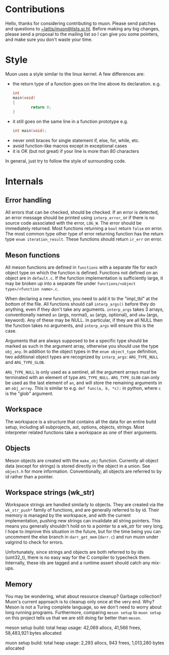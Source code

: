 # Contributions

Hello, thanks for considering contributing to muon.  Please send patches and
questions to [~lattis/muon@lists.sr.ht](mailto:~lattis/muon@lists.sr.ht).
Before making any big changes, please send a proposal to the mailing list so I
can give you some pointers, and make sure you don't waste your time.

# Style

Muon uses a style similar to the linux kernel.  A few differences are:

- the return type of a function goes on the line above its declaration.
  e.g.
  ```c
  int
  main(void)
  {
          return 0;
  }
  ```
- it still goes on the same line in a function prototype
  e.g.
  ```c
  int main(void);
  ```
- never omit braces for single statement if, else, for, while,  etc.
- avoid function-like macros except in exceptional cases
- it is OK (but not great) if your line is more than 80 characters

In general, just try to follow the style of surrounding code.

# Internals

## Error handling

All errors that can be checked, should be checked.  If an error is detected, an
error message should be printed using `interp_error`, or if there is no source
code associated with the error, `LOG_W`.  The error should be immediately
returned.  Most functions returning  a `bool` return `false` on error.  The most
common type other type of error returning function has the return type
`enum iteration_result`.  These functions should return `ir_err` on error.

## Meson functions

All meson functions are defined in `functions` with a separate file for each
object type on which the function is defined.  Functions not defined on an
object are in `default.c`.  If the function implementation is sufficiently large,
it may be broken up into a separate file under `functions/<object
type>/<function name>.c`.

When declaring a new function, you need to add it to the "impl\_tbl" at the
bottom of the file.  All functions should call `interp_args()` before they do
anything, even if they don't take any arguments.  `interp_args` takes 3 arrays,
conventionally named `an` (args, normal), `ao` (args, optional), and `akw`
(args, keyword).  Any of these may be NULL.  In particular, if they are all NULL
then the function takes no arguments, and `interp_args` will ensure this is the
case.

Arguments that are always supposed to be a specific type should be marked as
such in the argument array, otherwise you should use the type `obj_any`.  In
addition to the object types in the `enum object_type` definition, two
additional object types are recognized by `interp_args`: `ARG_TYPE_NULL` and
`ARG_TYPE_GLOB`.

`ARG_TYPE_NULL` is only used as a sentinel, all the argument arrays *must* be
terminated with an element of type `ARG_TYPE_NULL`.  `ARG_TYPE_GLOB` can only be
used as the last element of `an`, and will store the remaining arguments in an
`obj_array`.  This is similar to e.g. `def func(a, b, *c):` in python, where `c`
is the "glob" argument.

## Workspace

The workspace is a structure that contains all the data for an entire build
setup, including all subprojects, ast, options, objects, strings.  Most
interpreter related functions take a workspace as one of their arguments.

## Objects

Meson objects are created with the `make_obj` function.  Currently all object
data (except for strings) is stored directly in the object in a union.  See
`object.h` for more information.  Conventionally, all objects are referred to by
id rather than a pointer.

## Workspace strings (wk\_str)

Workspace strings are handled similarly to objects.  They are created via the
`wk_str_push*` family of functions, and are generally referred to by id.  Their
memory is managed by the workspace, and with the current implementation, pushing
new strings can invalidate all string pointers.  This means you generally
shouldn't hold on to a pointer to a wk\_str for very long.  I hope to improve
this situation in the future, but for the time being you can uncomment the else
branch in `darr_get_mem` (`darr.c`) and run muon under valgrind to check for
errors.

Unfortunately, since strings and objects are both referred to by ids
(uint32\_t), there is no easy way for the C compiler to typecheck them.
Internally, these ids are tagged and a runtime assert should catch any mix-ups.

## Memory

You may be wondering, what about resource cleanup? Garbage collection?  Muon's
current approach is to cleanup only once at the very end.  Why? Meson is not a
Turing complete language, so we don't need to worry about long running programs.
Furthermore, comparing `meson setup` to `muon setup` on this project tells us
that we are still doing far better than `meson`.

meson setup build:
total heap usage: 42,069 allocs, 41,566 frees, 58,483,921 bytes allocated

muon setup build:
total heap usage: 2,293 allocs, 943 frees, 1,013,280 bytes allocated
